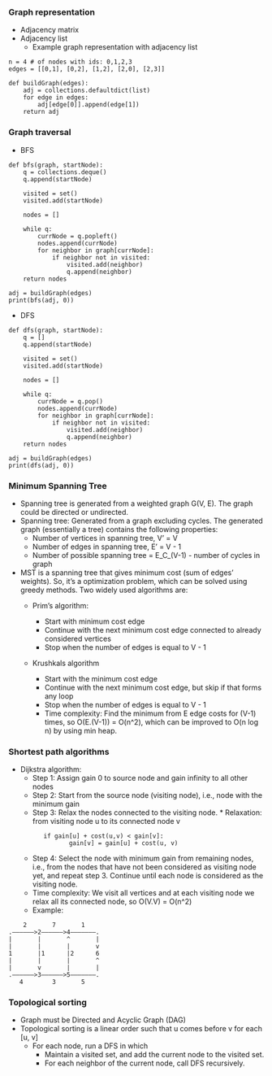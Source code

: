 ### Graph representation
* Adjacency matrix
* Adjacency list
  * Example graph representation with adjacency list
```
n = 4 # of nodes with ids: 0,1,2,3
edges = [[0,1], [0,2], [1,2], [2,0], [2,3]]

def buildGraph(edges):
    adj = collections.defaultdict(list)
    for edge in edges:
        adj[edge[0]].append(edge[1])
    return adj
```
### Graph traversal
* BFS
```
def bfs(graph, startNode):
    q = collections.deque()
    q.append(startNode)
    
    visited = set()
    visited.add(startNode)
    
    nodes = []
    
    while q:
        currNode = q.popleft()
        nodes.append(currNode)
        for neighbor in graph[currNode]:
            if neighbor not in visited:
                visited.add(neighbor)
                q.append(neighbor)
    return nodes

adj = buildGraph(edges)
print(bfs(adj, 0))
```

* DFS
```
def dfs(graph, startNode):
    q = []
    q.append(startNode)
    
    visited = set()
    visited.add(startNode)
    
    nodes = []
    
    while q:
        currNode = q.pop()
        nodes.append(currNode)
        for neighbor in graph[currNode]:
            if neighbor not in visited:
                visited.add(neighbor)
                q.append(neighbor)
    return nodes

adj = buildGraph(edges)
print(dfs(adj, 0))
```

### Minimum Spanning Tree
* Spanning tree is generated from a weighted graph G(V, E). The graph could be directed or undirected.
* Spanning tree: Generated from a graph excluding cycles. The generated graph (essentially a tree) contains the following properties:
  * Number of vertices in spanning tree, V’ = V
  * Number of edges in spanning tree, E’ = V - 1
  * Number of possible spanning tree = E_C_(V-1) - number of cycles in graph
* MST is a spanning tree that gives minimum cost (sum of edges’ weights). So, it’s a optimization problem, which can be solved using greedy methods. Two widely used algorithms are:
  * Prim’s algorithm:
    * Start with minimum cost edge
    * Continue with the next minimum cost edge connected to already considered vertices
    * Stop when the number of edges is equal to V - 1

  * Krushkals algorithm
    * Start with the minimum cost edge
    * Continue with the next minimum cost edge, but skip if that forms any loop
    * Stop when the number of edges is equal to V - 1
    * Time complexity: Find the minimum from E edge costs for (V-1) times, so O(E.(V-1)) = O(n^2), which can be improved to O(n log n) by using min heap.

### Shortest path algorithms
* Dijkstra algorithm:
  * Step 1: Assign gain 0 to source node and gain infinity to all other nodes
  * Step 2: Start from the source node (visiting node), i.e., node with the minimum gain
  * Step 3: Relax the nodes connected to the visiting node.
	    * Relaxation: from visiting node u to its connected node v
     ```
	    if gain[u] + cost(u,v) < gain[v]:
		       gain[v] = gain[u] + cost(u, v)
     ```
  * Step 4: Select the node with minimum gain from remaining nodes, i.e., from the nodes that have not been considered as visiting node yet, and repeat step 3. Continue until each node is considered as the visiting node.
  * Time complexity: We visit all vertices and at each visiting node we relax all its connected node, so O(V.V) = O(n^2)
  * Example:
```
    2       7       1
.——————>2——————>4———————.
|       |       ^       |
|       |       |       v
1       |1      |2      6
|       |       |       ^
|       v       |       |
.——————>3——————>5———————.
   4        3       5
```


### Topological sorting
* Graph must be Directed and Acyclic Graph (DAG)
* Topological sorting is a linear order such that u comes before v for each [u, v]
  * For each node, run a DFS in which
    * Maintain a visited set, and add the current node to the visited set.
    * For each neighbor of the current node, call DFS recursively.
